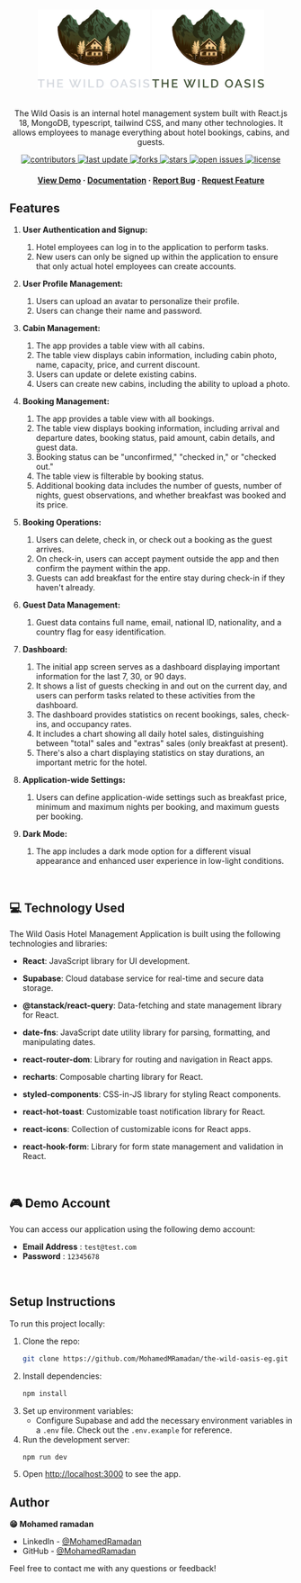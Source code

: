 <div align="center">
  <br/>
  <br/>
  <img src="/public/logo-dark.png#gh-dark-mode-only" alt="logo" width="200" height="auto" />
  <img src="/public/logo-light.png#gh-light-mode-only" alt="logo" width="200" height="auto" />
  <br/>
  <br/>
  <p>
   The Wild Oasis is an internal hotel management system built with React.js 18, MongoDB, typescript, tailwind CSS, and many other technologies. It allows employees to manage everything about hotel bookings, cabins, and guests.
  </p>

<p>
  <a href="https://github.com/MohamedMRamadan/the-wild-oasis-eg/graphs/contributors">
    <img src="https://img.shields.io/github/contributors/MohamedMRamadan/the-wild-oasis-eg" alt="contributors" />
  </a>
  <a href="">
    <img src="https://img.shields.io/github/last-commit/MohamedMRamadan/the-wild-oasis-eg" alt="last update" />
  </a>
  <a href="https://github.com/MohamedMRamadan/the-wild-oasis-eg/network/members">
    <img src="https://img.shields.io/github/forks/MohamedMRamadan/the-wild-oasis-eg" alt="forks" />
  </a>
  <a href="https://github.com/MohamedMRamadan/the-wild-oasis-eg/stargazers">
    <img src="https://img.shields.io/github/stars/MohamedMRamadan/the-wild-oasis-eg" alt="stars" />
  </a>
  <a href="https://github.com/MohamedMRamadan/the-wild-oasis-eg/issues/">
    <img src="https://img.shields.io/github/issues/MohamedMRamadan/the-wild-oasis-eg" alt="open issues" />
  </a>
  <a href="https://github.com/MohamedMRamadan/the-wild-oasis-eg/blob/master/LICENSE">
    <img src="https://img.shields.io/github/license/MohamedMRamadan/the-wild-oasis-eg.svg" alt="license" />
  </a>
</p>
   
<h4>
    <a href="https://the-wild-oasis-egs.vercel.app/">View Demo</a>
  <span> · </span>
    <a href="https://github.com/MohamedMRamadan/the-wild-oasis-eg/blob/main/README.md">Documentation</a>
  <span> · </span>
    <a href="https://github.com/MohamedMRamadan/the-wild-oasis-eg/issues/">Report Bug</a>
  <span> · </span>
    <a href="https://github.com/MohamedMRamadan/the-wild-oasis-eg/issues/">Request Feature</a>
  </h4>
</div>

## Features

1. **User Authentication and Signup:**

   1. Hotel employees can log in to the application to perform tasks.
   2. New users can only be signed up within the application to ensure that only actual hotel employees can create accounts.

2. **User Profile Management:**

   1. Users can upload an avatar to personalize their profile.
   2. Users can change their name and password.

3. **Cabin Management:**

   1. The app provides a table view with all cabins.
   2. The table view displays cabin information, including cabin photo, name, capacity, price, and current discount.
   3. Users can update or delete existing cabins.
   4. Users can create new cabins, including the ability to upload a photo.

4. **Booking Management:**

   1. The app provides a table view with all bookings.
   2. The table view displays booking information, including arrival and departure dates, booking status, paid amount, cabin details, and guest data.
   3. Booking status can be "unconfirmed," "checked in," or "checked out."
   4. The table view is filterable by booking status.
   5. Additional booking data includes the number of guests, number of nights, guest observations, and whether breakfast was booked and its price.

5. **Booking Operations:**

   1. Users can delete, check in, or check out a booking as the guest arrives.
   2. On check-in, users can accept payment outside the app and then confirm the payment within the app.
   3. Guests can add breakfast for the entire stay during check-in if they haven't already.

6. **Guest Data Management:**

   1. Guest data contains full name, email, national ID, nationality, and a country flag for easy identification.

7. **Dashboard:**

   1. The initial app screen serves as a dashboard displaying important information for the last 7, 30, or 90 days.
   2. It shows a list of guests checking in and out on the current day, and users can perform tasks related to these activities from the dashboard.
   3. The dashboard provides statistics on recent bookings, sales, check-ins, and occupancy rates.
   4. It includes a chart showing all daily hotel sales, distinguishing between "total" sales and "extras" sales (only breakfast at present).
   5. There's also a chart displaying statistics on stay durations, an important metric for the hotel.

8. **Application-wide Settings:**

   1. Users can define application-wide settings such as breakfast price, minimum and maximum nights per booking, and maximum guests per booking.

9. **Dark Mode:**
   1. The app includes a dark mode option for a different visual appearance and enhanced user experience in low-light conditions.

<br/>

## 💻 Technology Used

The Wild Oasis Hotel Management Application is built using the following technologies and libraries:

- **React**: JavaScript library for UI development.

- **Supabase**: Cloud database service for real-time and secure data storage.

- **@tanstack/react-query**: Data-fetching and state management library for React.

- **date-fns**: JavaScript date utility library for parsing, formatting, and manipulating dates.

- **react-router-dom**: Library for routing and navigation in React apps.

- **recharts**: Composable charting library for React.

- **styled-components**: CSS-in-JS library for styling React components.

- **react-hot-toast**: Customizable toast notification library for React.

- **react-icons**: Collection of customizable icons for React apps.

- **react-hook-form**: Library for form state management and validation in React.

<br/>

## 🎮 Demo Account

You can access our application using the following demo account:

-   **Email Address** : `test@test.com`
-   **Password** : `12345678`

<br/>

## Setup Instructions

To run this project locally:

1. Clone the repo:
   ```bash
   git clone https://github.com/MohamedMRamadan/the-wild-oasis-eg.git
   ```
2. Install dependencies:
   ```bash
   npm install
   ```
3. Set up environment variables:
   - Configure Supabase and add the necessary environment variables in a `.env` file. Check out the `.env.example` for reference.
4. Run the development server:
   ```bash
   npm run dev
   ```
5. Open [http://localhost:3000](http://localhost:3000) to see the app.

## Author

<b>😁 Mohamed ramadan</b>

- LinkedIn - [@MohamedRamadan](https://www.linkedin.com/in/mohamed-ramadan-a4099b208/)
- GitHub - [@MohamedRamadan](https://github.com/MohamedMRamadan)

Feel free to contact me with any questions or feedback!


